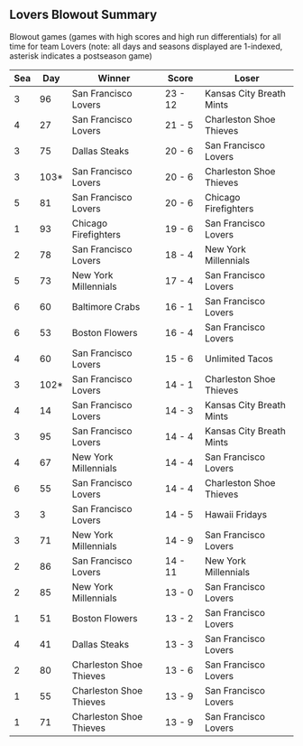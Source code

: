 ## Lovers Blowout Summary



Blowout games (games with high scores and high run differentials) for all time for team Lovers (note: all days and seasons displayed are 1-indexed, asterisk indicates a postseason game)


| Sea | Day | Winner | Score | Loser | 
| ------ |------ |------ |------ |------ |
| 3 | 96 | San Francisco Lovers | 23 - 12 | Kansas City Breath Mints | 
| 4 | 27 | San Francisco Lovers | 21 - 5 | Charleston Shoe Thieves | 
| 3 | 75 | Dallas Steaks | 20 - 6 | San Francisco Lovers | 
| 3 | 103* | San Francisco Lovers | 20 - 6 | Charleston Shoe Thieves | 
| 5 | 81 | San Francisco Lovers | 20 - 6 | Chicago Firefighters | 
| 1 | 93 | Chicago Firefighters | 19 - 6 | San Francisco Lovers | 
| 2 | 78 | San Francisco Lovers | 18 - 4 | New York Millennials | 
| 5 | 73 | New York Millennials | 17 - 4 | San Francisco Lovers | 
| 6 | 60 | Baltimore Crabs | 16 - 1 | San Francisco Lovers | 
| 6 | 53 | Boston Flowers | 16 - 4 | San Francisco Lovers | 
| 4 | 60 | San Francisco Lovers | 15 - 6 | Unlimited Tacos | 
| 3 | 102* | San Francisco Lovers | 14 - 1 | Charleston Shoe Thieves | 
| 4 | 14 | San Francisco Lovers | 14 - 3 | Kansas City Breath Mints | 
| 3 | 95 | San Francisco Lovers | 14 - 4 | Kansas City Breath Mints | 
| 4 | 67 | New York Millennials | 14 - 4 | San Francisco Lovers | 
| 6 | 55 | San Francisco Lovers | 14 - 4 | Charleston Shoe Thieves | 
| 3 | 3 | San Francisco Lovers | 14 - 5 | Hawaii Fridays | 
| 3 | 71 | New York Millennials | 14 - 9 | San Francisco Lovers | 
| 2 | 86 | San Francisco Lovers | 14 - 11 | New York Millennials | 
| 2 | 85 | New York Millennials | 13 - 0 | San Francisco Lovers | 
| 1 | 51 | Boston Flowers | 13 - 2 | San Francisco Lovers | 
| 4 | 41 | Dallas Steaks | 13 - 3 | San Francisco Lovers | 
| 2 | 80 | Charleston Shoe Thieves | 13 - 6 | San Francisco Lovers | 
| 1 | 55 | Charleston Shoe Thieves | 13 - 9 | San Francisco Lovers | 
| 1 | 71 | Charleston Shoe Thieves | 13 - 9 | San Francisco Lovers | 


